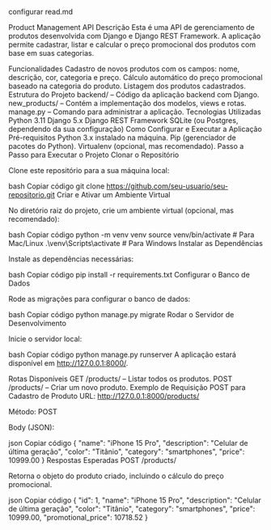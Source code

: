 configurar read.md

Product Management API
Descrição
Esta é uma API de gerenciamento de produtos desenvolvida com Django e Django REST Framework. A aplicação permite cadastrar, listar e calcular o preço promocional dos produtos com base em suas categorias.

Funcionalidades
Cadastro de novos produtos com os campos: nome, descrição, cor, categoria e preço.
Cálculo automático do preço promocional baseado na categoria do produto.
Listagem dos produtos cadastrados.
Estrutura do Projeto
backend/ – Código da aplicação backend com Django.
new_products/ – Contém a implementação dos modelos, views e rotas.
manage.py – Comando para administrar a aplicação.
Tecnologias Utilizadas
Python 3.11
Django 5.x
Django REST Framework
SQLite (ou Postgres, dependendo da sua configuração)
Como Configurar e Executar a Aplicação
Pré-requisitos
Python 3.x instalado na máquina.
Pip (gerenciador de pacotes do Python).
Virtualenv (opcional, mas recomendado).
Passo a Passo para Executar o Projeto
Clonar o Repositório

Clone este repositório para a sua máquina local:

bash
Copiar código
git clone https://github.com/seu-usuario/seu-repositorio.git
Criar e Ativar um Ambiente Virtual

No diretório raiz do projeto, crie um ambiente virtual (opcional, mas recomendado):

bash
Copiar código
python -m venv venv
source venv/bin/activate  # Para Mac/Linux
.\venv\Scripts\activate  # Para Windows
Instalar as Dependências

Instale as dependências necessárias:

bash
Copiar código
pip install -r requirements.txt
Configurar o Banco de Dados

Rode as migrações para configurar o banco de dados:

bash
Copiar código
python manage.py migrate
Rodar o Servidor de Desenvolvimento

Inicie o servidor local:

bash
Copiar código
python manage.py runserver
A aplicação estará disponível em http://127.0.0.1:8000/.

Rotas Disponíveis
GET /products/ – Listar todos os produtos.
POST /products/ – Criar um novo produto.
Exemplo de Requisição POST para Cadastro de Produto
URL: http://127.0.0.1:8000/products/

Método: POST

Body (JSON):

json
Copiar código
{
  "name": "iPhone 15 Pro",
  "description": "Celular de última geração",
  "color": "Titânio",
  "category": "smartphones",
  "price": 10999.00
}
Respostas Esperadas
POST /products/

Retorna o objeto do produto criado, incluindo o cálculo do preço promocional.

json
Copiar código
{
  "id": 1,
  "name": "iPhone 15 Pro",
  "description": "Celular de última geração",
  "color": "Titânio",
  "category": "smartphones",
  "price": 10999.00,
  "promotional_price": 10718.52
}